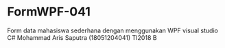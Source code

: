 # FormWPF-041
Form data mahasiswa sederhana dengan menggunakan WPF visual studio C# Mohammad Aris Saputra (18051204041) TI2018 B
